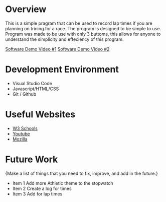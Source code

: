 # Overview

This is a simple pragram that can be used to record lap times if you are planning on trining for a race. The program is designed to be simple to use.
Program was made to be use with only 3 buttoms, this allows for anyone to understand the simplicity and effeciency of this program. 


[Software Demo Video #1](https://youtu.be/0-dbgEp8wos)
[Software Demo Video #2](https://youtu.be/n2uE4Zja4Ko)

# Development Environment

* Visual Studio Code
* Javascript/HTML/CSS 
* Git / Github

# Useful Websites


- [W3 Schools](https://www.w3schools.com/css/)
- [Youtube](https://www.youtube.com/)
- [Mozilla](https://developer.mozilla.org/en-US/docs/Web/JavaScript)



# Future Work

{Make a list of things that you need to fix, improve, and add in the future.}

- Item 1 Add more Athletic theme to the stopwatch 
- Item 2 Create a log for times 
- Item 3 Add for lap times